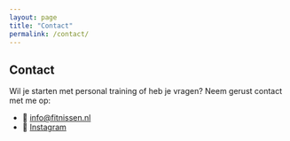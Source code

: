 ```yaml
---
layout: page
title: "Contact"
permalink: /contact/
---
```


## Contact

Wil je starten met personal training of heb je vragen? Neem gerust contact met me op:

- 📧 [info@fitnissen.nl](mailto:info@fitnissen.nl)
- 📱 [Instagram](https://instagram.com/jouwinsta)